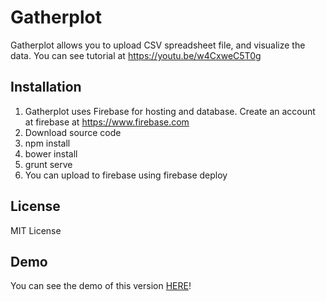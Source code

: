 Gatherplot
==========================
Gatherplot allows you to upload CSV spreadsheet file, and visualize the data.  You can see tutorial at https://youtu.be/w4CxweC5T0g

Installation
------------------
1. Gatherplot uses Firebase for hosting and database.  Create an account at firebase at https://www.firebase.com 
2. Download source code
3. npm install
4. bower install 
5. grunt serve
6. You can upload to firebase using firebase deploy

License
------------
MIT License



Demo 
----------
You can see the demo of this version [HERE][2]! 








  [1]: http://gatherplot.herokuapp.com
  [2]: http://www.gatherplot.org 
  
  
